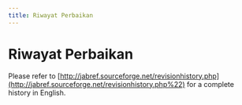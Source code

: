 ```yaml
---
title: Riwayat Perbaikan
---
```


# Riwayat Perbaikan

Please refer to [http://jabref.sourceforge.net/revisionhistory.php](http://jabref.sourceforge.net/revisionhistory.php%22) for a complete history in English.
